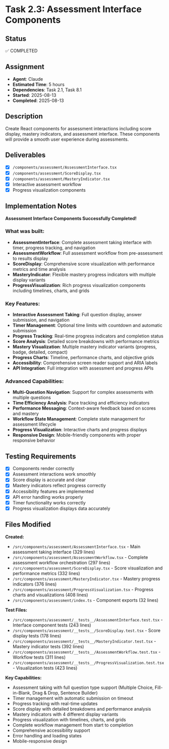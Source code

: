 # Task 2.3: Assessment Interface Components

## Status

✅ COMPLETED

## Assignment

- **Agent**: Claude
- **Estimated Time**: 5 hours
- **Dependencies**: Task 2.1, Task 8.1
- **Started**: 2025-08-13
- **Completed**: 2025-08-13

## Description

Create React components for assessment interactions including score display, mastery indicators, and assessment interface. These components will provide a smooth user experience during assessments.

## Deliverables

- [x] `/components/assessment/AssessmentInterface.tsx`
- [x] `/components/assessment/ScoreDisplay.tsx`
- [x] `/components/assessment/MasteryIndicator.tsx`
- [x] Interactive assessment workflow
- [x] Progress visualization components

## Implementation Notes

**Assessment Interface Components Successfully Completed!**

### What was built:

- **AssessmentInterface**: Complete assessment taking interface with timer, progress tracking, and navigation
- **AssessmentWorkflow**: Full assessment workflow from pre-assessment to results display
- **ScoreDisplay**: Comprehensive score visualization with performance metrics and time analysis
- **MasteryIndicator**: Flexible mastery progress indicators with multiple display variants
- **ProgressVisualization**: Rich progress visualization components including timelines, charts, and grids

### Key Features:

- **Interactive Assessment Taking**: Full question display, answer submission, and navigation
- **Timer Management**: Optional time limits with countdown and automatic submission
- **Progress Tracking**: Real-time progress indicators and completion status
- **Score Analysis**: Detailed score breakdowns with performance metrics
- **Mastery Visualization**: Multiple mastery indicator variants (progress, badge, detailed, compact)
- **Progress Charts**: Timeline, performance charts, and objective grids
- **Accessibility**: Comprehensive screen reader support and ARIA labels
- **API Integration**: Full integration with assessment and progress APIs

### Advanced Capabilities:

- **Multi-Question Navigation**: Support for complex assessments with multiple questions
- **Time Efficiency Analysis**: Pace tracking and efficiency indicators
- **Performance Messaging**: Context-aware feedback based on scores and mastery
- **Workflow State Management**: Complete state management for assessment lifecycle
- **Progress Visualization**: Interactive charts and progress displays
- **Responsive Design**: Mobile-friendly components with proper responsive behavior

## Testing Requirements

- [x] Components render correctly
- [x] Assessment interactions work smoothly
- [x] Score display is accurate and clear
- [x] Mastery indicators reflect progress correctly
- [x] Accessibility features are implemented
- [x] API error handling works properly
- [x] Timer functionality works correctly
- [x] Progress visualization displays data accurately

## Files Modified

**Created:**
- `/src/components/assessment/AssessmentInterface.tsx` - Main assessment taking interface (329 lines)
- `/src/components/assessment/AssessmentWorkflow.tsx` - Complete assessment workflow orchestration (297 lines)
- `/src/components/assessment/ScoreDisplay.tsx` - Score visualization and performance metrics (332 lines)
- `/src/components/assessment/MasteryIndicator.tsx` - Mastery progress indicators (376 lines)
- `/src/components/assessment/ProgressVisualization.tsx` - Progress charts and visualizations (408 lines)
- `/src/components/assessment/index.ts` - Component exports (32 lines)

**Test Files:**
- `/src/components/assessment/__tests__/AssessmentInterface.test.tsx` - Interface component tests (243 lines)
- `/src/components/assessment/__tests__/ScoreDisplay.test.tsx` - Score display tests (178 lines)
- `/src/components/assessment/__tests__/MasteryIndicator.test.tsx` - Mastery indicator tests (392 lines)
- `/src/components/assessment/__tests__/AssessmentWorkflow.test.tsx` - Workflow tests (311 lines)
- `/src/components/assessment/__tests__/ProgressVisualization.test.tsx` - Visualization tests (423 lines)

**Key Capabilities:**
- Assessment taking with full question type support (Multiple Choice, Fill-in-Blank, Drag & Drop, Sentence Builder)
- Timer management with automatic submission on timeout
- Progress tracking with real-time updates
- Score display with detailed breakdowns and performance analysis
- Mastery indicators with 4 different display variants
- Progress visualization with timelines, charts, and grids
- Complete workflow management from start to completion
- Comprehensive accessibility support
- Error handling and loading states
- Mobile-responsive design
